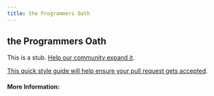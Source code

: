 ```yaml
---
title: the Programmers Oath
---
```


## the Programmers Oath

This is a stub. [Help our community expand it](https://github.com/freecodecamp/guides/tree/master/src/pages/articles/ethics/the-programmers-oath/index.md).

[This quick style guide will help ensure your pull request gets accepted](https://github.com/freeCodeCamp/guides/blob/master/README.md).

<!-- The article goes here, in GitHub-flavored Markdown. Feel free to add YouTube videos, images, and CodePen/JSBin embeds  -->

#### More Information:
<!-- Please add any articles you think might be helpful to read before writing the article -->


